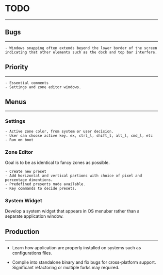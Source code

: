 # TODO

---

## Bugs

---

    - Windows snapping often extends beyond the lower border of the screen indicating that other elements such as the dock and top bar interfere.

## Priority

---
    - Essential comments
    - Settings and zone editor windows.

## Menus

---

### Settings

    - Active zone color, from system or user decision.
    - User can choose active key. ex, ctrl_l, shift_l, alt_l, cmd_l, etc
    - Run on boot

### Zone Editor
Goal is to be as identical to fancy zones as possible.

    - Create new preset
    - Add horizontal and vertical partions with choice of pixel and percentage dimentions.
    - Predefined presents made available.
    - Key commands to decide presets.
    
### System Widget
Develop a system widget that appears in OS menubar rather than a separate application window.

## Production

---
- Learn how application are properly installed on systems such as configurations files.

- Compile into standalone binary and fix bugs for cross-platform support. Significant refactoring or multiple forks 
may required.